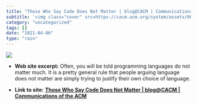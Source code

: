 ```yaml
---
title: "Those Who Say Code Does Not Matter | blog@CACM | Communications of the ACM"
subtitle: '<img class="cover" src=https://cacm.acm.org/system/assets/0001/5470/041514_Bertrand-Meyer-250.large....'
category: "uncategorized"
tags: []
date: "2021-04-06"
type: "rain"
---
```

<img class="cover" src=https://cacm.acm.org/system/assets/0001/5470/041514_Bertrand-Meyer-250.large.jpg?1476779476&1397569694>



* **Web site excerpt:** Often, you will be told programming languages do not matter much. It is a pretty general rule that people arguing language does not matter are simply trying to justify their own choice of language.

* **Link to site:** **[Those Who Say Code Does Not Matter | blog@CACM | Communications of the ACM](http://cacm.acm.org/blogs/blog-cacm/173827-those-who-say-code-does-not-matter/fulltext)**